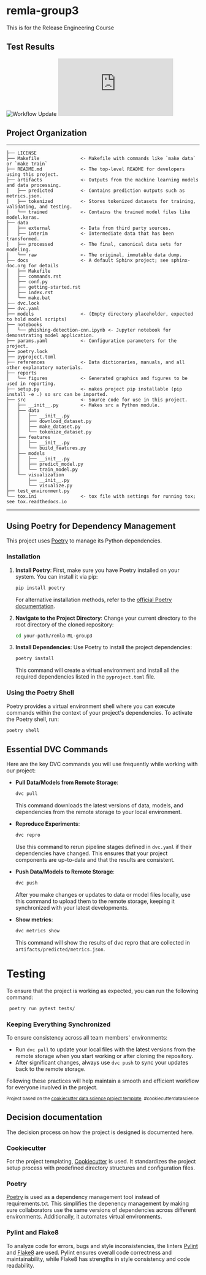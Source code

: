 remla-group3
==============================

This is for the Release Engineering Course

## Test Results

![Workflow Update](https://github.com/remla24-team3/model-training/actions/workflows/pytest.yml/badge.svg)
![Coverage](https://github.com/remla24-team3/model-training/actions/workflows/pytest.yml/logs/temp_convertor_tests_run.log)

## Project Organization
------------

    ├── LICENSE
    ├── Makefile               <- Makefile with commands like `make data` or `make train`
    ├── README.md              <- The top-level README for developers using this project.
    ├── artifacts              <- Outputs from the machine learning models and data processing.
    │   ├── predicted          <- Contains prediction outputs such as metrics.json.
    │   ├── tokenized          <- Stores tokenized datasets for training, validating, and testing.
    │   └── trained            <- Contains the trained model files like model.keras.
    ├── data
    │   ├── external           <- Data from third party sources.
    │   ├── interim            <- Intermediate data that has been transformed.
    │   ├── processed          <- The final, canonical data sets for modeling.
    │   └── raw                <- The original, immutable data dump.
    ├── docs                   <- A default Sphinx project; see sphinx-doc.org for details
    │   ├── Makefile
    │   ├── commands.rst
    │   ├── conf.py
    │   ├── getting-started.rst
    │   ├── index.rst
    │   └── make.bat
    ├── dvc.lock
    ├── dvc.yaml
    ├── models                 <- (Empty directory placeholder, expected to hold model scripts)
    ├── notebooks
    │   └── phishing-detection-cnn.ipynb <- Jupyter notebook for demonstrating model application.
    ├── params.yaml            <- Configuration parameters for the project.
    ├── poetry.lock
    ├── pyproject.toml
    ├── references             <- Data dictionaries, manuals, and all other explanatory materials.
    ├── reports
    │   └── figures            <- Generated graphics and figures to be used in reporting.
    ├── setup.py               <- makes project pip installable (pip install -e .) so src can be imported.
    ├── src                    <- Source code for use in this project.
    │   ├── __init__.py        <- Makes src a Python module.
    │   ├── data
    │   │   ├── __init__.py
    │   │   ├── download_dataset.py
    │   │   ├── make_dataset.py
    │   │   └── tokenize_dataset.py
    │   ├── features
    │   │   ├── __init__.py
    │   │   └── build_features.py
    │   ├── models
    │   │   ├── __init__.py
    │   │   ├── predict_model.py
    │   │   └── train_model.py
    │   └── visualization
    │       ├── __init__.py
    │       └── visualize.py
    ├── test_environment.py
    └── tox.ini                <- tox file with settings for running tox; see tox.readthedocs.io



--------

## Using Poetry for Dependency Management

This project uses [Poetry](https://python-poetry.org/) to manage its Python dependencies.

### Installation

1. **Install Poetry**: First, make sure you have Poetry installed on your system. You can install it via pip:

    ```bash
    pip install poetry
    ```

    For alternative installation methods, refer to the [official Poetry documentation](https://python-poetry.org/docs/#installation).

2. **Navigate to the Project Directory**: Change your current directory to the root directory of the cloned repository:

    ```bash
    cd your-path/remla-ML-group3
    ```

3. **Install Dependencies**: Use Poetry to install the project dependencies:

    ```bash
    poetry install
    ```

    This command will create a virtual environment and install all the required dependencies listed in the `pyproject.toml` file.

### Using the Poetry Shell

Poetry provides a virtual environment shell where you can execute commands within the context of your project's dependencies. To activate the Poetry shell, run:

```bash
poetry shell
```

## Essential DVC Commands

Here are the key DVC commands you will use frequently while working with our project:

- **Pull Data/Models from Remote Storage**:
  ```bash
  dvc pull
  ```
  This command downloads the latest versions of data, models, and dependencies from the remote storage to your local environment.

- **Reproduce Experiments**:
  ```bash
  dvc repro
  ```
  Use this command to rerun pipeline stages defined in `dvc.yaml` if their dependencies have changed. This ensures that your project components are up-to-date and that the results are consistent.

- **Push Data/Models to Remote Storage**:
  ```bash
  dvc push
  ```
  After you make changes or updates to data or model files locally, use this command to upload them to the remote storage, keeping it synchronized with your latest developments.

- **Show metrics**:
  ```bash
  dvc metrics show
  ```
  This command will show the results of dvc repro that are collected in `artifacts/predicted/metrics.json`.

# Testing
To ensure that the project is working as expected, you can run the following command:

```bash
 poetry run pytest tests/
```

### Keeping Everything Synchronized

To ensure consistency across all team members' environments:

- Run `dvc pull` to update your local files with the latest versions from the remote storage when you start working or after cloning the repository.
- After significant changes, always use `dvc push` to sync your updates back to the remote storage.

Following these practices will help maintain a smooth and efficient workflow for everyone involved in the project.

<p><small>Project based on the <a target="_blank" href="https://drivendata.github.io/cookiecutter-data-science/">cookiecutter data science project template</a>. #cookiecutterdatascience</small></p>


## Decision documentation
The decision process on how the project is designed is documented here.

### Cookiecutter
For the project templating, [Cookiecutter](https://github.com/cookiecutter/cookiecutter) is used. It standardizes the project setup process with predefined directory structures and configuration files. 

### Poetry
[Poetry](https://python-poetry.org/) is used as a dependency management tool instead of requirements.txt. This simplifies the depenency management by making sure collaborators use the same versions of dependencies across different environments. Additionally, it automates virtual environments.

### Pylint and Flake8
To analyze code for errors, bugs and style inconsistencies, the linters [Pylint](https://pypi.org/project/pylint/) and [Flake8](https://flake8.pycqa.org/) are used. Pylint ensures overall code correctness and maintainability, while Flake8 has strengths in style consistency and code readability.
